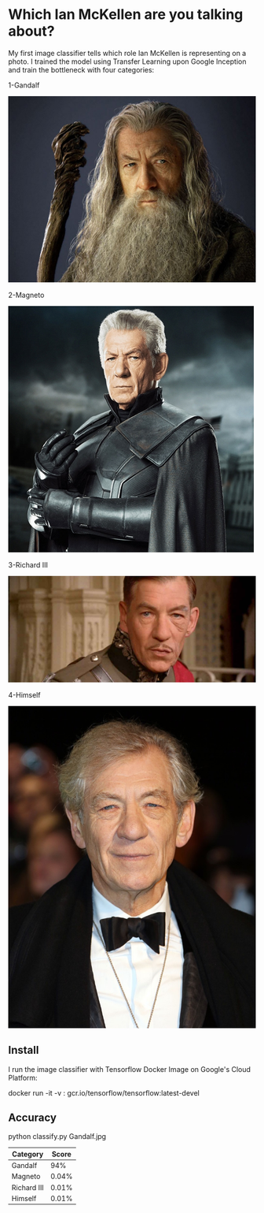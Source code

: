 # Which Ian McKellen are you talking about?

My first image classifier tells which role Ian McKellen is representing on a photo.
I trained the model using Transfer Learning upon Google Inception and train the bottleneck with four categories:

1-Gandalf

![Gandalf](https://github.com/willycornelissen/which_ian_mckellen/blob/master/Gandalf.jpg)

2-Magneto

![Magneto](https://github.com/willycornelissen/which_ian_mckellen/blob/master/Magneto.jpg)

3-Richard III

![Richard III](https://github.com/willycornelissen/which_ian_mckellen/blob/master/Richard%20III.jpg)

4-Himself

![Himself](https://github.com/willycornelissen/which_ian_mckellen/blob/master/Himself.jpg)

## Install

I run the image classifier with Tensorflow Docker Image on Google's Cloud Platform: 

docker run -it -v <hostdir>:<imagedir> gcr.io/tensorflow/tensorflow:latest-devel

## Accuracy

python classify.py Gandalf.jpg

| Category      | Score         |
| ------------- | ------------- |
| Gandalf       | 94%           |
| Magneto       | 0.04%         |
| Richard III   | 0.01%         |
| Himself       | 0.01%         |

